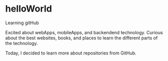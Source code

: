 # helloWorld
Learning gitHub

Excited about webApps, mobileApps, and backendend technology.  Curious about the best websites, books, and places to learn the different parts of the technology.  

Today, I decided to learn more about repositories from GitHub.
